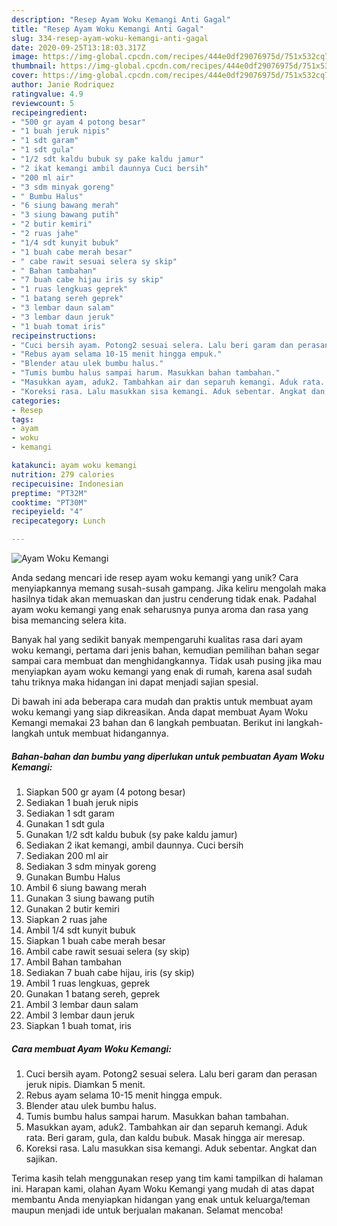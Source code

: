 ```yaml
---
description: "Resep Ayam Woku Kemangi Anti Gagal"
title: "Resep Ayam Woku Kemangi Anti Gagal"
slug: 334-resep-ayam-woku-kemangi-anti-gagal
date: 2020-09-25T13:18:03.317Z
image: https://img-global.cpcdn.com/recipes/444e0df29076975d/751x532cq70/ayam-woku-kemangi-foto-resep-utama.jpg
thumbnail: https://img-global.cpcdn.com/recipes/444e0df29076975d/751x532cq70/ayam-woku-kemangi-foto-resep-utama.jpg
cover: https://img-global.cpcdn.com/recipes/444e0df29076975d/751x532cq70/ayam-woku-kemangi-foto-resep-utama.jpg
author: Janie Rodriquez
ratingvalue: 4.9
reviewcount: 5
recipeingredient:
- "500 gr ayam 4 potong besar"
- "1 buah jeruk nipis"
- "1 sdt garam"
- "1 sdt gula"
- "1/2 sdt kaldu bubuk sy pake kaldu jamur"
- "2 ikat kemangi ambil daunnya Cuci bersih"
- "200 ml air"
- "3 sdm minyak goreng"
- " Bumbu Halus"
- "6 siung bawang merah"
- "3 siung bawang putih"
- "2 butir kemiri"
- "2 ruas jahe"
- "1/4 sdt kunyit bubuk"
- "1 buah cabe merah besar"
- " cabe rawit sesuai selera sy skip"
- " Bahan tambahan"
- "7 buah cabe hijau iris sy skip"
- "1 ruas lengkuas geprek"
- "1 batang sereh geprek"
- "3 lembar daun salam"
- "3 lembar daun jeruk"
- "1 buah tomat iris"
recipeinstructions:
- "Cuci bersih ayam. Potong2 sesuai selera. Lalu beri garam dan perasan jeruk nipis. Diamkan 5 menit."
- "Rebus ayam selama 10-15 menit hingga empuk."
- "Blender atau ulek bumbu halus."
- "Tumis bumbu halus sampai harum. Masukkan bahan tambahan."
- "Masukkan ayam, aduk2. Tambahkan air dan separuh kemangi. Aduk rata. Beri garam, gula, dan kaldu bubuk. Masak hingga air meresap."
- "Koreksi rasa. Lalu masukkan sisa kemangi. Aduk sebentar. Angkat dan sajikan."
categories:
- Resep
tags:
- ayam
- woku
- kemangi

katakunci: ayam woku kemangi 
nutrition: 279 calories
recipecuisine: Indonesian
preptime: "PT32M"
cooktime: "PT30M"
recipeyield: "4"
recipecategory: Lunch

---
```



![Ayam Woku Kemangi](https://img-global.cpcdn.com/recipes/444e0df29076975d/751x532cq70/ayam-woku-kemangi-foto-resep-utama.jpg)

Anda sedang mencari ide resep ayam woku kemangi yang unik? Cara menyiapkannya memang susah-susah gampang. Jika keliru mengolah maka hasilnya tidak akan memuaskan dan justru cenderung tidak enak. Padahal ayam woku kemangi yang enak seharusnya punya aroma dan rasa yang bisa memancing selera kita.



Banyak hal yang sedikit banyak mempengaruhi kualitas rasa dari ayam woku kemangi, pertama dari jenis bahan, kemudian pemilihan bahan segar sampai cara membuat dan menghidangkannya. Tidak usah pusing jika mau menyiapkan ayam woku kemangi yang enak di rumah, karena asal sudah tahu triknya maka hidangan ini dapat menjadi sajian spesial.


Di bawah ini ada beberapa cara mudah dan praktis untuk membuat ayam woku kemangi yang siap dikreasikan. Anda dapat membuat Ayam Woku Kemangi memakai 23 bahan dan 6 langkah pembuatan. Berikut ini langkah-langkah untuk membuat hidangannya.

<!--inarticleads1-->

##### Bahan-bahan dan bumbu yang diperlukan untuk pembuatan Ayam Woku Kemangi:

1. Siapkan 500 gr ayam (4 potong besar)
1. Sediakan 1 buah jeruk nipis
1. Sediakan 1 sdt garam
1. Gunakan 1 sdt gula
1. Gunakan 1/2 sdt kaldu bubuk (sy pake kaldu jamur)
1. Sediakan 2 ikat kemangi, ambil daunnya. Cuci bersih
1. Sediakan 200 ml air
1. Sediakan 3 sdm minyak goreng
1. Gunakan  Bumbu Halus
1. Ambil 6 siung bawang merah
1. Gunakan 3 siung bawang putih
1. Gunakan 2 butir kemiri
1. Siapkan 2 ruas jahe
1. Ambil 1/4 sdt kunyit bubuk
1. Siapkan 1 buah cabe merah besar
1. Ambil  cabe rawit sesuai selera (sy skip)
1. Ambil  Bahan tambahan
1. Sediakan 7 buah cabe hijau, iris (sy skip)
1. Ambil 1 ruas lengkuas, geprek
1. Gunakan 1 batang sereh, geprek
1. Ambil 3 lembar daun salam
1. Ambil 3 lembar daun jeruk
1. Siapkan 1 buah tomat, iris




<!--inarticleads2-->

##### Cara membuat Ayam Woku Kemangi:

1. Cuci bersih ayam. Potong2 sesuai selera. Lalu beri garam dan perasan jeruk nipis. Diamkan 5 menit.
1. Rebus ayam selama 10-15 menit hingga empuk.
1. Blender atau ulek bumbu halus.
1. Tumis bumbu halus sampai harum. Masukkan bahan tambahan.
1. Masukkan ayam, aduk2. Tambahkan air dan separuh kemangi. Aduk rata. Beri garam, gula, dan kaldu bubuk. Masak hingga air meresap.
1. Koreksi rasa. Lalu masukkan sisa kemangi. Aduk sebentar. Angkat dan sajikan.




Terima kasih telah menggunakan resep yang tim kami tampilkan di halaman ini. Harapan kami, olahan Ayam Woku Kemangi yang mudah di atas dapat membantu Anda menyiapkan hidangan yang enak untuk keluarga/teman maupun menjadi ide untuk berjualan makanan. Selamat mencoba!
